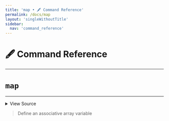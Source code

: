```yaml
---
title: 'map • 🖋️ Command Reference'
permalink: /docs/map
layout: 'singleWithoutTitle'
sidebar:
  nav: 'command_reference'
---
```


# 🖋️ Command Reference

---

# `map`

---



<details>
  <summary>View Source</summary>

{% highlight sh %}

!fn --shellpen-private writeDSL array -A "$@"
{% endhighlight %}

</details>



> Define an associative array variable







